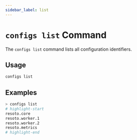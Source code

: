```yaml
---
sidebar_label: list
---
```


# `configs list` Command

The `configs list` command lists all configuration identifiers.

## Usage

```bash
configs list
```

## Examples

```bash
> configs list
# highlight-start
​resoto.core
​resoto.worker.1
​resoto.worker.2
​resoto.metrics
# highlight-end
```
